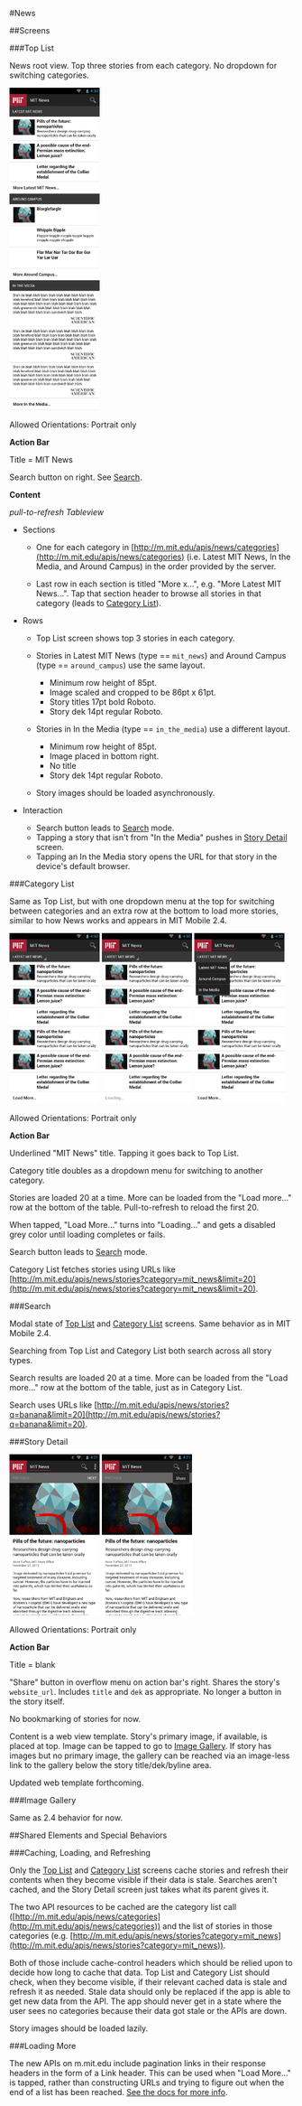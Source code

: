 #News

##Screens

###Top List

News root view. Top three stories from each category. No dropdown for switching categories.

<a href="top_list_01.png"><img class="screen" src="top_list_01.png" width="160"></a>

Allowed Orientations: Portrait only

__Action Bar__

Title = MIT News

Search button on right. See [Search](#search).

__Content__

_pull-to-refresh Tableview_

+ Sections

    - One for each category in [http://m.mit.edu/apis/news/categories](http://m.mit.edu/apis/news/categories) (i.e. Latest MIT News, In the Media, and Around Campus) in the order provided by the server.

    - Last row in each section is titled "More x...", e.g. "More Latest MIT News...". Tap that section header to browse all stories in that category (leads to [Category List](#categorylist)).

+ Rows

    - Top List screen shows top 3 stories in each category.
    
    - Stories in Latest MIT News (type == `mit_news`) and Around Campus (type == `around_campus`) use the same layout.
    
        + Minimum row height of 85pt.
        + Image scaled and cropped to be 86pt x 61pt.
        + Story titles 17pt bold Roboto.
        + Story dek 14pt regular Roboto.

    - Stories in In the Media (type == `in_the_media`) use a different layout.

        + Minimum row height of 85pt.
        + Image placed in bottom right.
        + No title
        + Story dek 14pt regular Roboto.

    - Story images should be loaded asynchronously.

+ Interaction

    - Search button leads to [Search](#search) mode.
    - Tapping a story that isn't from "In the Media" pushes in [Story Detail](#storydetail) screen.
    - Tapping an In the Media story opens the URL for that story in the device's default browser.

###Category List

Same as Top List, but with one dropdown menu at the top for switching between categories and an extra row at the bottom to load more stories, similar to how News works and appears in MIT Mobile 2.4.

<a href="category_list_01.png"><img class="screen" src="category_list_01.png" width="160"></a> <a href="category_list_02.png"><img class="screen" src="category_list_02.png" width="160"></a> <a href="category_list_03.png"><img class="screen" src="category_list_03.png" width="160"></a>

Allowed Orientations: Portrait only

__Action Bar__

Underlined "MIT News" title. Tapping it goes back to Top List.

Category title doubles as a dropdown menu for switching to another category.

Stories are loaded 20 at a time. More can be loaded from the "Load more..." row at the bottom of the table. Pull-to-refresh to reload the first 20.

When tapped, "Load More…" turns into "Loading…" and gets a disabled grey color until loading completes or fails.

Search button leads to [Search](#search) mode.

Category List fetches stories using URLs like [http://m.mit.edu/apis/news/stories?category=mit_news&limit=20](http://m.mit.edu/apis/news/stories?category=mit_news&limit=20).

###Search

Modal state of [Top List](#toplist) and [Category List](#categorylist) screens. Same behavior as in MIT Mobile 2.4.

Searching from Top List and Category List both search across all story types.

Search results are loaded 20 at a time. More can be loaded from the "Load more..." row at the bottom of the table, just as in Category List.

Search uses URLs like [http://m.mit.edu/apis/news/stories?q=banana&limit=20](http://m.mit.edu/apis/news/stories?q=banana&limit=20).

###Story Detail

<a href="detail_01.png"><img class="screen" src="detail_01.png" width="160"></a> <a href="detail_02.png"><img class="screen" src="detail_02.png" width="160"></a> 

Allowed Orientations: Portrait only

__Action Bar__

Title = blank

"Share" button in overflow menu on action bar's right. Shares the story's `website_url`. Includes `title` and `dek` as appropriate. No longer a button in the story itself.

No bookmarking of stories for now.

Content is a web view template. Story's primary image, if available, is placed at top. Image can be tapped to go to [Image Gallery](#imagegallery). If story has images but no primary image, the gallery can be reached via an image-less link to the gallery below the story title/dek/byline area.

Updated web template forthcoming.

###Image Gallery

Same as 2.4 behavior for now.

##Shared Elements and Special Behaviors

###Caching, Loading, and Refreshing

Only the [Top List](#toplist) and [Category List](#categorylist) screens cache stories and refresh their contents when they become visible if their data is stale. Searches aren't cached, and the Story Detail screen just takes what its parent gives it.

The two API resources to be cached are the category list call ([http://m.mit.edu/apis/news/categories](http://m.mit.edu/apis/news/categories)) and the list of stories in those categories (e.g. [http://m.mit.edu/apis/news/stories?category=mit_news](http://m.mit.edu/apis/news/stories?category=mit_news)).

Both of those include cache-control headers which should be relied upon to decide how long to cache that data. Top List and Category List should check, when they become visible, if their relevant cached data is stale and refresh it as needed. Stale data should only be replaced if the app is able to get new data from the API. The app should never get in a state where the user sees no categories because their data got stale or the APIs are down.

Story images should be loaded lazily.

###Loading More

The new APIs on m.mit.edu include pagination links in their response headers in the form of a Link header. This can be used when "Load More…" is tapped, rather than constructing URLs and trying to figure out when the end of a list has been reached. [See the docs for more info](http://mobile-dev.mit.edu/docs/overview.html#pagination).